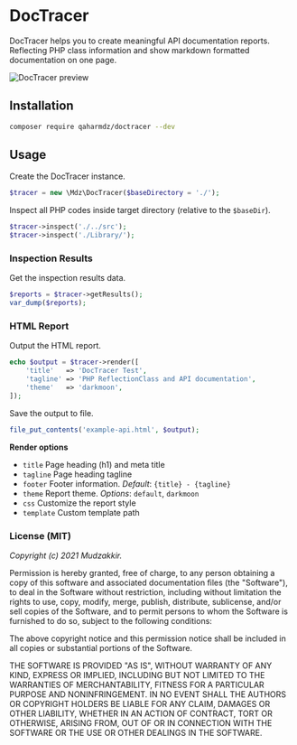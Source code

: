 DocTracer
==================

DocTracer helps you to create meaningful API documentation reports. 
Reflecting PHP class information and show markdown formatted documentation on one page.

![DocTracer preview](https://qaharmdz.github.io/doctracer/images/doctracer-theme-darkmoon-s.png)

Installation
------------

```bash
composer require qaharmdz/doctracer --dev
```

Usage
-----

Create the DocTracer instance.

```php
$tracer = new \Mdz\DocTracer($baseDirectory = './');
```

Inspect all PHP codes inside target directory (relative to the `$baseDir`).

```php
$tracer->inspect('./../src');
$tracer->inspect('./Library/');
```

### Inspection Results

Get the inspection results data.

```php
$reports = $tracer->getResults();
var_dump($reports);
```

### HTML Report

Output the HTML report.

```php
echo $output = $tracer->render([
    'title'   => 'DocTracer Test',
    'tagline' => 'PHP ReflectionClass and API documentation',
    'theme'   => 'darkmoon',
]);
```

Save the output to file.

```php
file_put_contents('example-api.html', $output);
```


**Render options**

- `title`      Page heading (h1) and meta title
- `tagline`    Page heading tagline
- `footer`     Footer information. _Default_: `{title} - {tagline}`
- `theme`      Report theme. _Options_: `default`, `darkmoon`
- `css`        Customize the report style
- `template`   Custom template path

### License (MIT)

*Copyright (c) 2021 Mudzakkir.*

Permission is hereby granted, free of charge, to any person obtaining a copy of this software and associated documentation files (the "Software"), to deal in the Software without restriction, including without limitation the rights to use, copy, modify, merge, publish, distribute, sublicense, and/or sell copies of the Software, and to permit persons to whom the Software is furnished to do so, subject to the following conditions:

The above copyright notice and this permission notice shall be included in all copies or substantial portions of the Software.

THE SOFTWARE IS PROVIDED "AS IS", WITHOUT WARRANTY OF ANY KIND, EXPRESS OR IMPLIED, INCLUDING BUT NOT LIMITED TO THE WARRANTIES OF MERCHANTABILITY, FITNESS FOR A PARTICULAR PURPOSE AND NONINFRINGEMENT. IN NO EVENT SHALL THE AUTHORS OR COPYRIGHT HOLDERS BE LIABLE FOR ANY CLAIM, DAMAGES OR OTHER LIABILITY, WHETHER IN AN ACTION OF CONTRACT, TORT OR OTHERWISE, ARISING FROM, OUT OF OR IN CONNECTION WITH THE SOFTWARE OR THE USE OR OTHER DEALINGS IN THE SOFTWARE.
